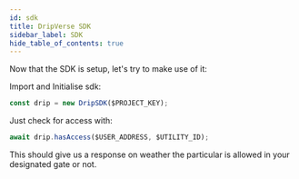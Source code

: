 ```yaml
---
id: sdk
title: DripVerse SDK
sidebar_label: SDK
hide_table_of_contents: true
---
```


Now that the SDK is setup, let's try to make use of it:

Import and Initialise sdk:

```js
const drip = new DripSDK($PROJECT_KEY);
```

Just check for access with: 
```js
await drip.hasAccess($USER_ADDRESS, $UTILITY_ID);
```

This should give us a response on weather the particular is allowed in your designated gate or not.
